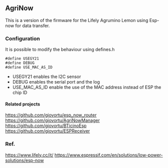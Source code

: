 ## AgriNow
This is a version of the firmware for the Lifely Agrumino Lemon using Esp-now for data transfer.

### Configuration
It is possible to modify the behaviour using defines.h

```
#define USEGY21
#define DEBUG
#define USE_MAC_AS_ID
```

- USEGY21 enables the I2C sensor
- DEBUG enables the serial port and the log
- USE_MAC_AS_ID enable the use of the MAC address instead of ESP the chip ID


#### Related projects
https://github.com/giovortu/esp_now_router
https://github.com/giovortu/AgriNowManager
https://github.com/giovortu/BTicinoEsp
https://github.com/giovortu/ESPReceiver

### Ref.
https://www.lifely.cc/it/
https://www.espressif.com/en/solutions/low-power-solutions/esp-now



